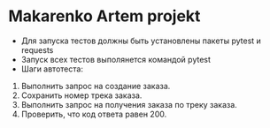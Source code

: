 # Makarenko Artem projekt
- Для запуска тестов должны быть установлены пакеты pytest и requests
- Запуск всех тестов выполянется командой pytest
- Шаги автотеста: 
1. Выполнить запрос на создание заказа.
2. Сохранить номер трека заказа.
3. Выполнить запрос на получения заказа по треку заказа.
4. Проверить, что код ответа равен 200.
